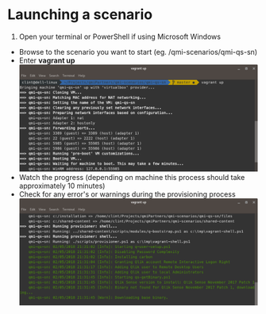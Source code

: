 # Launching a scenario

1. Open your terminal or PowerShell if using Microsoft Windows
* Browse to the scenario you want to start (eg. /qmi-scenarios/qmi-qs-sn)
* Enter __vagrant up__
![vagrant-up](../img/vagrant-up.png)
* Watch the progress (depending on machine this process should take approximately 10 minutes)
* Check for any error's or warnings during the provisioning process
![vagrant-up-2](../img/vagrant-up-2.png)